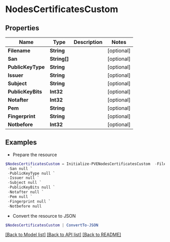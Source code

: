 # NodesCertificatesCustom
## Properties

Name | Type | Description | Notes
------------ | ------------- | ------------- | -------------
**Filename** | **String** |  | [optional] 
**San** | **String[]** |  | [optional] 
**PublicKeyType** | **String** |  | [optional] 
**Issuer** | **String** |  | [optional] 
**Subject** | **String** |  | [optional] 
**PublicKeyBits** | **Int32** |  | [optional] 
**Notafter** | **Int32** |  | [optional] 
**Pem** | **String** |  | [optional] 
**Fingerprint** | **String** |  | [optional] 
**Notbefore** | **Int32** |  | [optional] 

## Examples

- Prepare the resource
```powershell
$NodesCertificatesCustom = Initialize-PVENodesCertificatesCustom  -Filename null `
 -San null `
 -PublicKeyType null `
 -Issuer null `
 -Subject null `
 -PublicKeyBits null `
 -Notafter null `
 -Pem null `
 -Fingerprint null `
 -Notbefore null
```

- Convert the resource to JSON
```powershell
$NodesCertificatesCustom | ConvertTo-JSON
```

[[Back to Model list]](../README.md#documentation-for-models) [[Back to API list]](../README.md#documentation-for-api-endpoints) [[Back to README]](../README.md)

